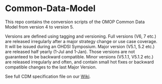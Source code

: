 Common-Data-Model
=================

This repo contains the conversion scripts of the OMOP Common Data Model from version 4 to version 5.  

Versions are defined using tagging and versioning. Full versions (V6, 7 etc.) are released irregularly after a major strategy change or use case coverage. It will be issued during an OHDSI Symposium. Major version (V5.1, 5.2 etc.) are released half yearly (1-Jul and 1-Jan). Those versions are not guaranteed to be backward compatible. Minor versions (V5.1.1, V5.1.2 etc.) are released irregularly and often, and contain small hot fixes or backward compatible changes to the last Major Version.


See full CDM specification file on our [Wiki](http://www.ohdsi.org/web/wiki/doku.php?id=documentation:cdm:single-page).
